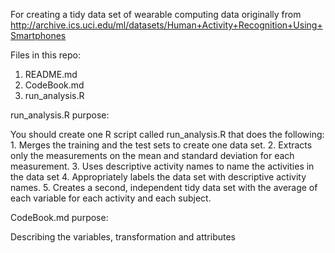 For creating a tidy data set of wearable computing data originally from http://archive.ics.uci.edu/ml/datasets/Human+Activity+Recognition+Using+Smartphones 

Files in this repo:
1. README.md 
2. CodeBook.md 
3. run_analysis.R 

run_analysis.R purpose:

You should create one R script called run_analysis.R that does the following: 1. Merges the training and the test sets to create one data set. 2. Extracts only the measurements on the mean and standard deviation for each measurement. 3. Uses descriptive activity names to name the activities in the data set 4. Appropriately labels the data set with descriptive activity names. 5. Creates a second, independent tidy data set with the average of each variable for each activity and each subject.

CodeBook.md purpose:

Describing the variables, transformation and attributes